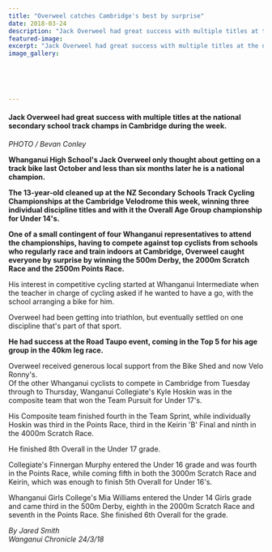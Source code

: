 ```yaml
---
title: "Overweel catches Cambridge's best by surprise"
date: 2018-03-24
description: "Jack Overweel had great success with multiple titles at the national secondary school track champs..."
featured-image: 
excerpt: "Jack Overweel had great success with multiple titles at the national secondary school track champs in Cambridge during the week."
image_gallery:
	
	
	
	
	
---
```


<h4>Jack Overweel had great success with multiple titles at the national secondary school track champs in Cambridge during the week.</h4>
<p><em>PHOTO / Bevan Conley</em></p>
<p class="element element-paragraph"><strong>Whanganui High School's Jack Overweel only thought about getting on a track bike last October and less than six months later he is a national champion.</strong></p>
<p class="element element-paragraph"><strong>The 13-year-old cleaned up at the NZ Secondary Schools Track Cycling Championships at the Cambridge Velodrome this week, winning three individual discipline titles and with it the Overall Age Group championship for Under 14's.</strong></p>
<p class="element element-paragraph"><strong>One of a small contingent of four Whanganui representatives to attend the championships, having to compete against top cyclists from schools who regularly race and train indoors at Cambridge, Overweel caught everyone by surprise by winning the 500m Derby, the 2000m Scratch Race and the 2500m Points Race.</strong></p>
<p class="element element-paragraph">His interest in competitive cycling started at Whanganui Intermediate when the teacher in charge of cycling asked if he wanted to have a go, with the school arranging a bike for him.</p>
<p class="element element-paragraph">Overweel had been getting into triathlon, but eventually settled on one discipline that's part of that sport.</p>
<p class="element element-paragraph"><strong>He had success at the Road Taupo event, coming in the Top 5 for his age group in the 40km leg race.</strong></p>
<p class="element element-paragraph">Overweel received generous local support from the Bike Shed and now Velo Ronny's.<br />Of the other Whanganui cyclists to compete in Cambridge from Tuesday through to Thursday, Wanganui Collegiate's Kyle Hoskin was in the composite team that won the Team Pursuit for Under 17's.</p>
<p class="element element-paragraph">His Composite team finished fourth in the Team Sprint, while individually Hoskin was third in the Points Race, third in the Keirin 'B' Final and ninth in the 4000m Scratch Race.</p>
<p class="element element-paragraph">He finished 8th Overall in the Under 17 grade.</p>
<p class="element element-paragraph">Collegiate's Finnergan Murphy entered the Under 16 grade and was fourth in the Points Race, while coming fifth in both the 3000m Scratch Race and Keirin, which was enough to finish 5th Overall for Under 16's.</p>
<p class="element element-paragraph">Whanganui Girls College's Mia Williams entered the Under 14 Girls grade and came third in the 500m Derby, eighth in the 2000m Scratch Race and seventh in the Points Race. She finished 6th Overall for the grade.</p>
<p class="element element-paragraph"><em>By Jared Smith</em><br /><em>Wanganui Chronicle 24/3/18</em></p>

